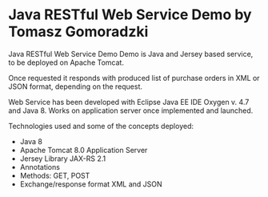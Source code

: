 # Java RESTful Web Service Demo by Tomasz Gomoradzki

Java RESTful Web Service Demo Demo is Java and Jersey based service, to be deployed on Apache Tomcat.

Once requested it responds with produced list of purchase orders in XML or JSON format, depending on the request.

Web Service has been developed with Eclipse Java EE IDE Oxygen v. 4.7 and Java 8. Works on application server once implemented and launched.

Technologies used and some of the concepts deployed:

- Java 8
- Apache Tomcat 8.0 Application Server
- Jersey Library JAX-RS 2.1
- Annotations
- Methods: GET, POST
- Exchange/response format XML and JSON